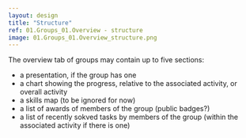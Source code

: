 ```yaml
---
layout: design
title: "Structure"
ref: 01.Groups_01.Overview - structure
image: 01.Groups_01.Overview_structure.png
---
```


The overview tab of groups may contain up to five sections:
- a presentation, if the group has one
- a chart showing the progress, relative to the associated activity, or overall activity
- a skills map (to be ignored for now)
- a list of awards of members of the group (public badges?) 
- a list of recently sokved tasks by members of the group (within the associated activity if there is one)